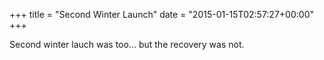+++
title = "Second Winter Launch"
date = "2015-01-15T02:57:27+00:00"
+++

Second winter lauch was too...  but the recovery was not.
			